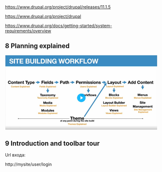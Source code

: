 
https://www.drupal.org/project/drupal/releases/11.1.5

https://www.drupal.org/project/drupal

https://www.drupal.org/docs/getting-started/system-requirements/overview


## 8 Planning explained

<img src="img/site_building_workflow.jpg" alt="drawing" width="600"/>

## 9 Introduction and toolbar tour

Url входа:

http://mysite/user/login

## 